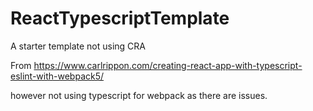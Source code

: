 # ReactTypescriptTemplate
A starter template not using CRA

From https://www.carlrippon.com/creating-react-app-with-typescript-eslint-with-webpack5/

however not using typescript for webpack as there are issues.
